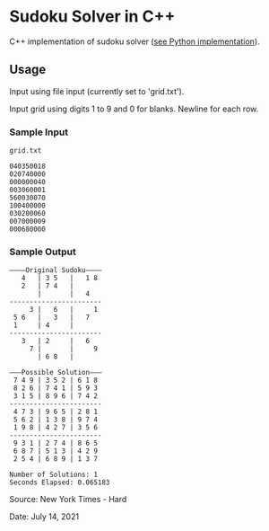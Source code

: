 # Sudoku Solver in C++

C++ implementation of sudoku solver ([see Python implementation](https://github.com/david-shao318/sudoku)).

## Usage

Input using file input (currently set to 'grid.txt').

Input grid using digits 1 to 9 and 0 for blanks. Newline for each row.

### Sample Input

`grid.txt`

```
040350018
020740000
000000040
003060001
560030070
100400000
030200060
007000009
000680000
```

### Sample Output

```
————Original Sudoku————
   4   | 3 5   |   1 8
   2   | 7 4   |
       |       |   4
-----------------------
     3 |   6   |     1
 5 6   |   3   |   7
 1     | 4     |
-----------------------
   3   | 2     |   6
     7 |       |     9
       | 6 8   |

———Possible Solution———
 7 4 9 | 3 5 2 | 6 1 8
 8 2 6 | 7 4 1 | 5 9 3
 3 1 5 | 8 9 6 | 7 4 2
-----------------------
 4 7 3 | 9 6 5 | 2 8 1
 5 6 2 | 1 3 8 | 9 7 4
 1 9 8 | 4 2 7 | 3 5 6
-----------------------
 9 3 1 | 2 7 4 | 8 6 5 
 6 8 7 | 5 1 3 | 4 2 9 
 2 5 4 | 6 8 9 | 1 3 7

Number of Solutions: 1
Seconds Elapsed: 0.065183
```

Source: New York Times - Hard

Date: July 14, 2021
